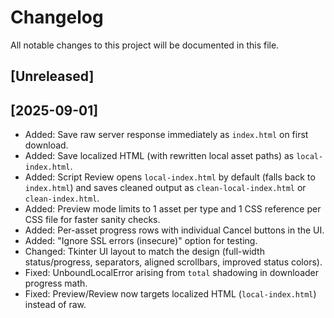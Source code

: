# Changelog

All notable changes to this project will be documented in this file.

## [Unreleased]

## [2025-09-01]

- Added: Save raw server response immediately as `index.html` on first download.
- Added: Save localized HTML (with rewritten local asset paths) as `local-index.html`.
- Added: Script Review opens `local-index.html` by default (falls back to `index.html`) and saves cleaned output as `clean-local-index.html` or `clean-index.html`.
- Added: Preview mode limits to 1 asset per type and 1 CSS reference per CSS file for faster sanity checks.
- Added: Per-asset progress rows with individual Cancel buttons in the UI.
- Added: "Ignore SSL errors (insecure)" option for testing.
- Changed: Tkinter UI layout to match the design (full-width status/progress, separators, aligned scrollbars, improved status colors).
- Fixed: UnboundLocalError arising from `total` shadowing in downloader progress math.
- Fixed: Preview/Review now targets localized HTML (`local-index.html`) instead of raw.
